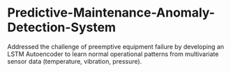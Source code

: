 # Predictive-Maintenance-Anomaly-Detection-System
Addressed the challenge of preemptive equipment failure by developing an LSTM Autoencoder to learn  normal operational patterns from multivariate sensor data (temperature, vibration, pressure).
